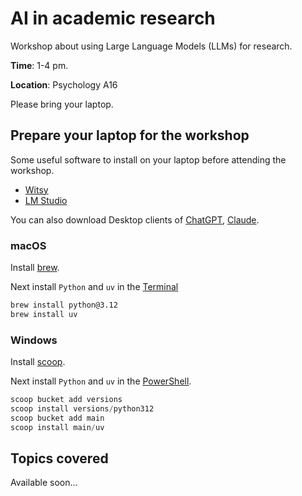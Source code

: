 # AI in academic research

Workshop about using Large Language Models (LLMs) for research.

**Time**: 1-4 pm.

**Location**: Psychology A16

Please bring your laptop.

## Prepare your laptop for the workshop

Some useful software to install on your laptop before attending the workshop.

- [Witsy](https://witsyai.com)
- [LM Studio](https://lmstudio.ai)

You can also download Desktop clients of [ChatGPT](https://openai.com/chatgpt/download/), [Claude](https://claude.ai/download).

### macOS

Install [brew](https://brew.sh).

Next install `Python` and `uv` in the [Terminal](https://support.apple.com/en-gb/guide/terminal/welcome/mac)

```sh
brew install python@3.12
brew install uv
```

### Windows

Install [scoop](https://scoop.sh).

Next install `Python` and `uv` in the [PowerShell](https://learn.microsoft.com/en-us/powershell/scripting/overview?view=powershell-7.5).

```powershell
scoop bucket add versions
scoop install versions/python312
scoop bucket add main
scoop install main/uv
```

## Topics covered

Available soon...
